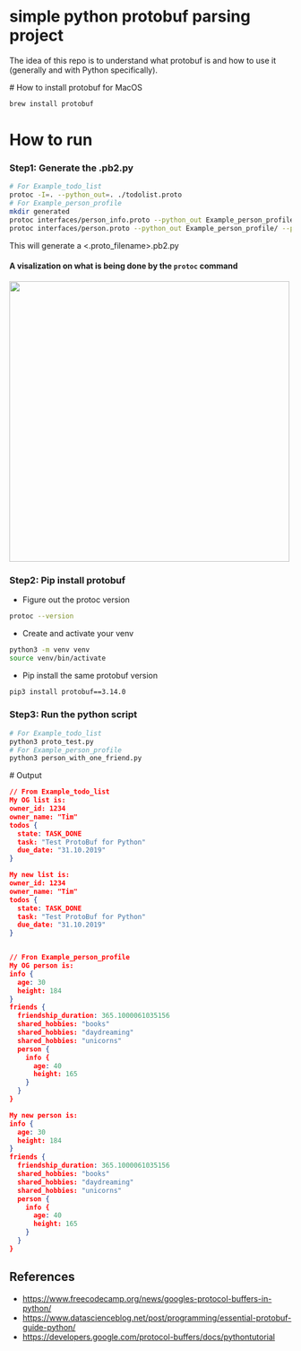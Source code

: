 # simple python protobuf parsing project
The idea of this repo is to understand what protobuf is and how to use it (generally and with Python specifically).

# How to install protobuf for MacOS 
```bash
brew install protobuf
```


# How to run 
### Step1: Generate the .pb2.py
```bash
# For Example_todo_list
protoc -I=. --python_out=. ./todolist.proto
# For Example_person_profile 
mkdir generated
protoc interfaces/person_info.proto --python_out Example_person_profile/ --proto_path generated=interfaces/
protoc interfaces/person.proto --python_out Example_person_profile/ --proto_path generated=interfaces/
```
This will generate a <.proto_filename>.pb2.py
#### A visalization on what is being done by the `protoc` command
<img src="https://user-images.githubusercontent.com/7114320/100013532-468f1c00-2dd5-11eb-8ff6-3d9325fd7489.png"  width="500">

### Step2: Pip install protobuf
- Figure out the protoc version 
``` bash 
protoc --version
```
- Create and activate your venv
```bash
python3 -m venv venv
source venv/bin/activate
``` 
- Pip install the same protobuf version 
```bash
pip3 install protobuf==3.14.0
```
### Step3: Run the python script
```bash
# For Example_todo_list
python3 proto_test.py
# For Example_person_profile 
python3 person_with_one_friend.py
```

# Output
```json
// From Example_todo_list 
My OG list is:
owner_id: 1234
owner_name: "Tim"
todos {
  state: TASK_DONE
  task: "Test ProtoBuf for Python"
  due_date: "31.10.2019"
}

My new list is:
owner_id: 1234
owner_name: "Tim"
todos {
  state: TASK_DONE
  task: "Test ProtoBuf for Python"
  due_date: "31.10.2019"
}


// Fron Example_person_profile
My OG person is:
info {
  age: 30
  height: 184
}
friends {
  friendship_duration: 365.1000061035156
  shared_hobbies: "books"
  shared_hobbies: "daydreaming"
  shared_hobbies: "unicorns"
  person {
    info {
      age: 40
      height: 165
    }
  }
}

My new person is:
info {
  age: 30
  height: 184
}
friends {
  friendship_duration: 365.1000061035156
  shared_hobbies: "books"
  shared_hobbies: "daydreaming"
  shared_hobbies: "unicorns"
  person {
    info {
      age: 40
      height: 165
    }
  }
}
```



## References
- https://www.freecodecamp.org/news/googles-protocol-buffers-in-python/
- https://www.datascienceblog.net/post/programming/essential-protobuf-guide-python/
- https://developers.google.com/protocol-buffers/docs/pythontutorial


